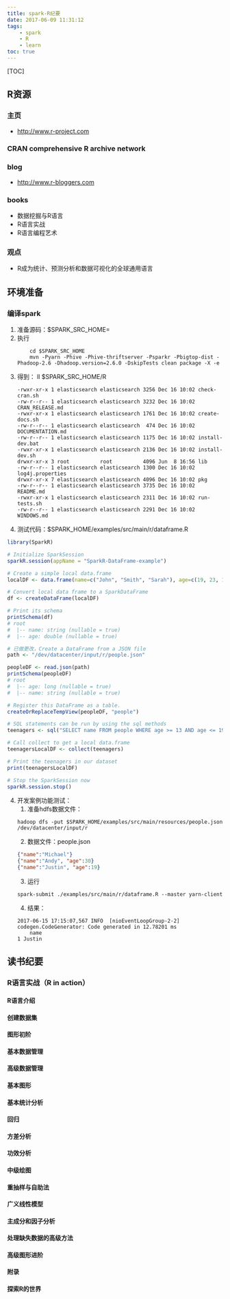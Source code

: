 ```yaml
---
title: spark-R纪要
date: 2017-06-09 11:31:12
tags: 
    - spark
    - R
    - learn
toc: true
---
```


[TOC]

## R资源
### 主页
- http://www.r-project.com

### CRAN comprehensive R archive network

### blog
- http://www.r-bloggers.com

### books
- 数据挖掘与R语言
- R语言实战
- R语言编程艺术

### 观点
- R成为统计、预测分析和数据可视化的全球通用语言


## 环境准备
### 编译spark
1. 准备源码：$SPARK_SRC_HOME=
1. 执行 
    ``` shell
        cd $SPARK_SRC_HOME
        mvn -Pyarn -Phive -Phive-thriftserver -Psparkr -Pbigtop-dist -Phadoop-2.6 -Dhadoop.version=2.6.0 -DskipTests clean package -X -e
    ```
2. 得到：
    ll $SPARK_SRC_HOME/R
    ``` shell
    -rwxr-xr-x 1 elasticsearch elasticsearch 3256 Dec 16 10:02 check-cran.sh
    -rw-r--r-- 1 elasticsearch elasticsearch 3232 Dec 16 10:02 CRAN_RELEASE.md
    -rwxr-xr-x 1 elasticsearch elasticsearch 1761 Dec 16 10:02 create-docs.sh
    -rw-r--r-- 1 elasticsearch elasticsearch  474 Dec 16 10:02 DOCUMENTATION.md
    -rw-r--r-- 1 elasticsearch elasticsearch 1175 Dec 16 10:02 install-dev.bat
    -rwxr-xr-x 1 elasticsearch elasticsearch 2136 Dec 16 10:02 install-dev.sh
    drwxr-xr-x 3 root          root          4096 Jun  8 16:56 lib
    -rw-r--r-- 1 elasticsearch elasticsearch 1300 Dec 16 10:02 log4j.properties
    drwxr-xr-x 7 elasticsearch elasticsearch 4096 Dec 16 10:02 pkg
    -rw-r--r-- 1 elasticsearch elasticsearch 3735 Dec 16 10:02 README.md
    -rwxr-xr-x 1 elasticsearch elasticsearch 2311 Dec 16 10:02 run-tests.sh
    -rw-r--r-- 1 elasticsearch elasticsearch 2291 Dec 16 10:02 WINDOWS.md
    ```
3. 测试代码：$SPARK_HOME/examples/src/main/r/dataframe.R
``` r
library(SparkR)

# Initialize SparkSession
sparkR.session(appName = "SparkR-DataFrame-example")

# Create a simple local data.frame
localDF <- data.frame(name=c("John", "Smith", "Sarah"), age=c(19, 23, 18))

# Convert local data frame to a SparkDataFrame
df <- createDataFrame(localDF)

# Print its schema
printSchema(df)
# root
#  |-- name: string (nullable = true)
#  |-- age: double (nullable = true)

# 已做更改，Create a DataFrame from a JSON file
path <- "/dev/datacenter/input/r/people.json"

peopleDF <- read.json(path)
printSchema(peopleDF)
# root
#  |-- age: long (nullable = true)
#  |-- name: string (nullable = true)

# Register this DataFrame as a table.
createOrReplaceTempView(peopleDF, "people")

# SQL statements can be run by using the sql methods
teenagers <- sql("SELECT name FROM people WHERE age >= 13 AND age <= 19")

# Call collect to get a local data.frame
teenagersLocalDF <- collect(teenagers)

# Print the teenagers in our dataset
print(teenagersLocalDF)

# Stop the SparkSession now
sparkR.session.stop()

```

4. 开发案例功能测试：
    1. 准备hdfs数据文件：
    ``` shell
    hadoop dfs -put $SPARK_HOME/examples/src/main/resources/people.json /dev/datacenter/input/r
    ```
    2. 数据文件：people.json
    ``` json
    {"name":"Michael"}
    {"name":"Andy", "age":30}
    {"name":"Justin", "age":19}
    ```
    3. 运行
    ``` shell
    spark-submit ./examples/src/main/r/dataframe.R --master yarn-client
    ```
    4. 结果：
    ``` shell
    2017-06-15 17:15:07,567 INFO  [nioEventLoopGroup-2-2] codegen.CodeGenerator: Code generated in 12.78201 ms
        name
    1 Justin    
    ```



## 读书纪要

### R语言实战（R  in action）

#### R语言介绍


#### 创建数据集



#### 图形初阶



#### 基本数据管理



#### 高级数据管理



#### 基本图形




#### 基本统计分析



#### 回归



#### 方差分析


#### 功效分析


#### 中级绘图



#### 重抽样与自助法



#### 广义线性模型



#### 主成分和因子分析



#### 处理缺失数据的高级方法




#### 高级图形进阶



#### 附录



#### 探索R的世界
 


